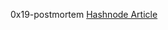 0x19-postmortem
[Hashnode Article](https://mlbro.hashnode.dev/devops-postmortem-when-the-ops-is-down)
